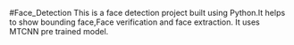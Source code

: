 #Face_Detection
This is a face detection project built using Python.It helps to show bounding face,Face verification and face extraction.
It uses MTCNN pre trained model.
